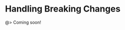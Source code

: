 <!--
title: Handling breaking changes
location: ./breaking-changes
type: page
-->



# Handling Breaking Changes

@> Coming soon!

